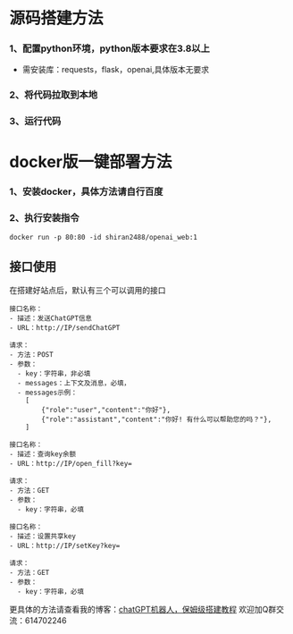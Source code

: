 # 源码搭建方法
### 1、配置python环境，python版本要求在3.8以上
- 需安装库：requests，flask，openai,具体版本无要求
### 2、将代码拉取到本地
### 3、运行代码

# docker版一键部署方法
### 1、安装docker，具体方法请自行百度
### 2、执行安装指令
```
docker run -p 80:80 -id shiran2488/openai_web:1
```

## 接口使用
在搭建好站点后，默认有三个可以调用的接口
```
接口名称：
- 描述：发送ChatGPT信息
- URL：http://IP/sendChatGPT

请求：
- 方法：POST
- 参数：
  - key：字符串，非必填
  - messages：上下文及消息，必填，
  - messages示例：
  	[
		{"role":"user","content":"你好"},
		{"role":"assistant","content":"你好! 有什么可以帮助您的吗？"},
	]
```
```
接口名称：
- 描述：查询key余额
- URL：http://IP/open_fill?key=

请求：
- 方法：GET
- 参数：
  - key：字符串，必填
```
```
接口名称：
- 描述：设置共享key
- URL：http://IP/setKey?key=

请求：
- 方法：GET
- 参数：
  - key：字符串，必填
```
更具体的方法请查看我的博客：[chatGPT机器人，保姆级搭建教程](http://blog.xin-hao.top/index.php/2023/04/12/51/ "chatGPT机器人，保姆级搭建教程")
欢迎加Q群交流：614702246
